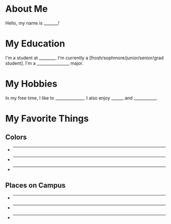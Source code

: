 # About Me

Hello, my name is _______!

# My Education

I'm a student at ________.
I'm currently a [frosh/sophmore/junior/senior/grad student].
I'm a ________________ major.

# My Hobbies

In my free time, I like to ______________.
I also enjoy ______ and ___________.

# My Favorite Things

## Colors

* _______
* _______
* _______

## Places on Campus

* _______
* _______
* _______
